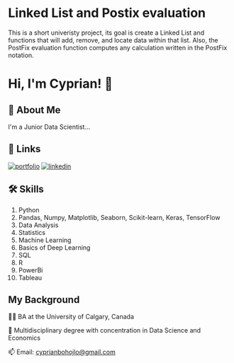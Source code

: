 
# Linked List and Postix evaluation

This is a short univeristy project, its goal is create a Linked List and functions that will add, remove, and locate data within that list. Also, the PostFix evaluation function computes any calculation written in the PostFix notation.

# Hi, I'm Cyprian! 👋


## 🚀 About Me
I'm a Junior Data Scientist...


## 🔗 Links
[![portfolio](https://img.shields.io/badge/my_portfolio-000?style=for-the-badge&logo=ko-fi&logoColor=white)](https://github.com/CyprianBohojlo?tab=repositories)
[![linkedin](https://img.shields.io/badge/linkedin-0A66C2?style=for-the-badge&logo=linkedin&logoColor=white)](https://www.linkedin.com/in/cyprian-bohojlo-208b0a23b/)


## 🛠 Skills
1. Python
2. Pandas, Numpy, Matplotlib, Seaborn, Scikit-learn, Keras, TensorFlow
3. Data Analysis
4. Statistics
5. Machine Learning
6. Basics of Deep Learning 
7. SQL
8. R
9. PowerBi
10. Tableau


## My Background
👩‍💻 BA at the University of Calgary, Canada

🧠 Multidisciplinary degree with concentration in Data Science and Economics

📫 Email: cyprianbohojlo@gmail.com


